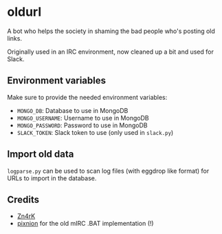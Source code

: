 # oldurl

A bot who helps the society in shaming the bad people who's posting old links.

Originally used in an IRC environment, now cleaned up a bit and used for Slack.

## Environment variables

Make sure to provide the needed environment variables:

* `MONGO_DB`: Database to use in MongoDB
* `MONGO_USERNAME`: Username to use in MongoDB
* `MONGO_PASSWORD`: Password to use in MongoDB
* `SLACK_TOKEN`: Slack token to use (only used in `slack.py`)

## Import old data

`logparse.py` can be used to scan log files (with eggdrop like format) for URLs
to import in the database.


## Credits

* [Zn4rK](https://github.com/zn4rk)
* [pixnion](https://github.com/pixnion) for the old mIRC .BAT implementation (!)
